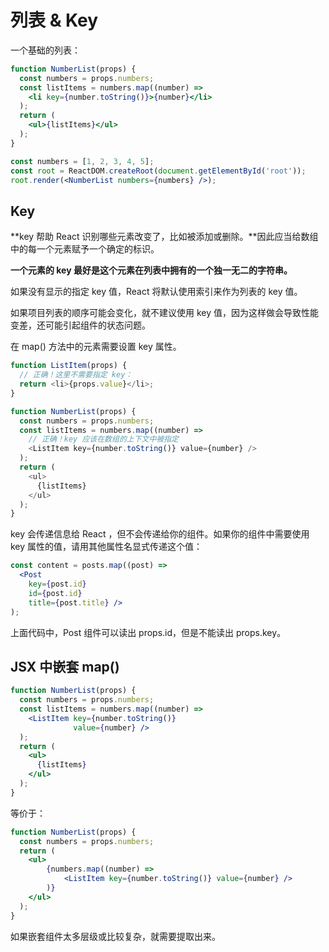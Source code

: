 # 列表 & Key

一个基础的列表：

```jsx
function NumberList(props) {
  const numbers = props.numbers;
  const listItems = numbers.map((number) =>
    <li key={number.toString()}>{number}</li>
  );
  return (
    <ul>{listItems}</ul>
  );
}

const numbers = [1, 2, 3, 4, 5];
const root = ReactDOM.createRoot(document.getElementById('root'));
root.render(<NumberList numbers={numbers} />);
```

## Key

**key 帮助 React 识别哪些元素改变了，比如被添加或删除。**因此应当给数组中的每一个元素赋予一个确定的标识。

**一个元素的 key 最好是这个元素在列表中拥有的一个独一无二的字符串。**

如果没有显示的指定 key 值，React 将默认使用索引来作为列表的 key 值。

如果项目列表的顺序可能会变化，就不建议使用 key 值，因为这样做会导致性能变差，还可能引起组件的状态问题。

在 map() 方法中的元素需要设置 key 属性。

```javascript
function ListItem(props) {
  // 正确！这里不需要指定 key：
  return <li>{props.value}</li>;
}

function NumberList(props) {
  const numbers = props.numbers;
  const listItems = numbers.map((number) =>
    // 正确！key 应该在数组的上下文中被指定
    <ListItem key={number.toString()} value={number} />
  );
  return (
    <ul>
      {listItems}
    </ul>
  );
}
```

key 会传递信息给 React ，但不会传递给你的组件。如果你的组件中需要使用 key 属性的值，请用其他属性名显式传递这个值：

```jsx
const content = posts.map((post) =>
  <Post
    key={post.id}
    id={post.id}
    title={post.title} />
);
```

上面代码中，Post 组件可以读出 props.id，但是不能读出 props.key。

## JSX 中嵌套 map()

```jsx
function NumberList(props) {
  const numbers = props.numbers;
  const listItems = numbers.map((number) =>
    <ListItem key={number.toString()}
              value={number} />
  );
  return (
    <ul>
      {listItems}
    </ul>
  );
}
```

等价于：

```jsx
function NumberList(props) {
  const numbers = props.numbers;
  return (
    <ul>
        {numbers.map((number) =>
            <ListItem key={number.toString()} value={number} />
        )}
    </ul>
  );
}
```

如果嵌套组件太多层级或比较复杂，就需要提取出来。
